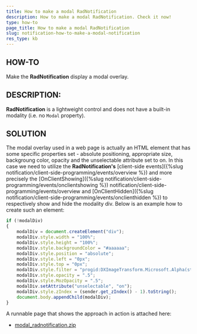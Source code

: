 ```yaml
---
title: How to make a modal RadNotification
description: How to make a modal RadNotification. Check it now!
type: how-to
page_title: How to make a modal RadNotification
slug: notification-how-to-make-a-modal-notification
res_type: kb
---
```


   
 ## HOW-TO
   
Make the **RadNotification** display a modal overlay.  
   
## DESCRIPTION: 
   

**RadNotification** is a lightweight control and does not have a built-in modality (i.e. no `Modal` property).  
   
   
 ## SOLUTION 

The modal overlay used in a web page is actually an HTML element that has some specific properties set - absolute positioning, appropriate size, backgroung color, opacity and the unselectable attribute set to on. In this case we need to utilize the **RadNotification's** [client-side events]({%slug notification/client-side-programming/events/overview %}) and more precisely the [OnClientShowing]({%slug notification/client-side-programming/events/onclientshowing %})
notification/client-side-programming/events/overview and [OnClientHidden]({%slug notification/client-side-programming/events/onclienthidden %}) to respectively show and hide the modality div. Below is an example how to create such an element:  
   
````JavaScript
if (!modalDiv)
{
    modalDiv = document.createElement("div");
    modalDiv.style.width = "100%";
    modalDiv.style.height = "100%";
    modalDiv.style.backgroundColor = "#aaaaaa";
    modalDiv.style.position = "absolute";
    modalDiv.style.left = "0px";
    modalDiv.style.top = "0px";
    modalDiv.style.filter = "progid:DXImageTransform.Microsoft.Alpha(style=0,opacity=50)";
    modalDiv.style.opacity = ".5";
    modalDiv.style.MozOpacity = ".5";
    modalDiv.setAttribute("unselectable", "on");
    modalDiv.style.zIndex = (sender.get_zIndex() - 1).toString();
    document.body.appendChild(modalDiv);
}
````
 

A runnable page that shows the approach in action is attached here:
* [modal_radnotification.zip](files/modal_radnotification.zip)
 



